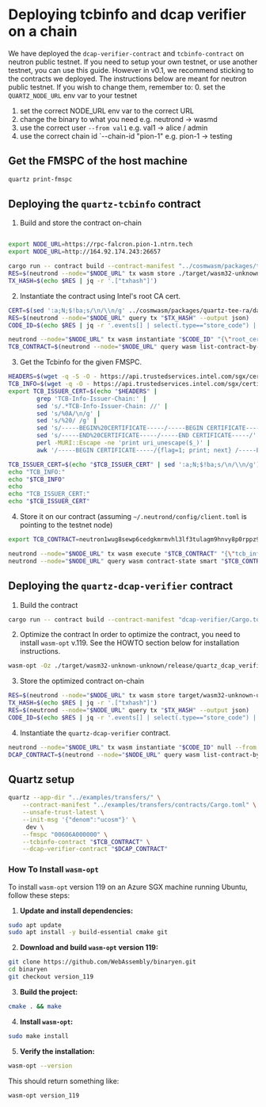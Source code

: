 # Deploying tcbinfo and dcap verifier on a chain
We have deployed the `dcap-verifier-contract` and `tcbinfo-contract` on neutron public testnet. If you need to setup your own testnet, or use another testnet, you can use this guide. However in v0.1, we recommend sticking to the contracts we deployed. The instructions below are meant for neutron public testnet. 
If you wish to change them, remember to:
0. set the `QUARTZ_NODE_URL` env var to your testnet
1. set the correct NODE_URL env var to the correct URL 
2. change the binary to what you need e.g. neutrond -> wasmd
3. use the correct user `--from val1` e.g. val1 -> alice / admin
4. use the correct chain id `--chain-id "pion-1"  e.g. pion-1 -> testing

## Get the FMSPC of the host machine

```bash
quartz print-fmspc
```

## Deploying the `quartz-tcbinfo` contract

1. Build and store the contract on-chain
```bash

export NODE_URL=https://rpc-falcron.pion-1.ntrn.tech
export NODE_URL=http://164.92.174.243:26657

cargo run -- contract build --contract-manifest "../cosmwasm/packages/tcbinfo/Cargo.toml"
RES=$(neutrond --node="$NODE_URL" tx wasm store ./target/wasm32-unknown-unknown/release/tcbinfo.wasm --from val1  -y --output json --chain-id "pion-1" --gas-prices 0.0053utrn --gas auto --gas-adjustment 1.3)
TX_HASH=$(echo $RES | jq -r '.["txhash"]')
```

2. Instantiate the contract using Intel's root CA cert.
```bash
CERT=$(sed ':a;N;$!ba;s/\n/\\n/g' ../cosmwasm/packages/quartz-tee-ra/data/root_ca.pem)
RES=$(neutrond --node="$NODE_URL" query tx "$TX_HASH" --output json)
CODE_ID=$(echo $RES | jq -r '.events[] | select(.type=="store_code") | .attributes[] | select(.key=="code_id") | .value')

neutrond --node="$NODE_URL" tx wasm instantiate "$CODE_ID" "{\"root_cert\": \"$CERT\"}" --from "val1" --label "tcbinfo" --chain-id "pion-1" --gas-prices 0.0053untrn --gas auto --gas-adjustment 1.3 -y --no-admin --output json	
TCB_CONTRACT=$(neutrond --node="$NODE_URL" query wasm list-contract-by-code "$CODE_ID" --output json | jq -r '.contracts[0]')
```

3. Get the Tcbinfo for the given FMSPC.
```bash
HEADERS=$(wget -q -S -O - https://api.trustedservices.intel.com/sgx/certification/v4/tcb?fmspc="$FMSPC" 2>&1 >/dev/null)
TCB_INFO=$(wget -q -O - https://api.trustedservices.intel.com/sgx/certification/v4/tcb?fmspc="$FMSPC")
export TCB_ISSUER_CERT=$(echo "$HEADERS" | 
        grep 'TCB-Info-Issuer-Chain:' | 
        sed 's/.*TCB-Info-Issuer-Chain: //' | 
        sed 's/%0A/\n/g' | 
        sed 's/%20/ /g' | 
        sed 's/-----BEGIN%20CERTIFICATE-----/-----BEGIN CERTIFICATE-----/' | 
        sed 's/-----END%20CERTIFICATE-----/-----END CERTIFICATE-----/' | 
        perl -MURI::Escape -ne 'print uri_unescape($_)' | 
        awk '/-----BEGIN CERTIFICATE-----/{flag=1; print; next} /-----END CERTIFICATE-----/{print; flag=0; exit} flag')

TCB_ISSUER_CERT=$(echo "$TCB_ISSUER_CERT" | sed ':a;N;$!ba;s/\n/\\n/g')
echo "TCB_INFO:"
echo "$TCB_INFO"
echo
echo "TCB_ISSUER_CERT:"
echo "$TCB_ISSUER_CERT"
```

4. Store it on our contract (assuming `~/.neutrond/config/client.toml` is pointing to the testnet node) 

```bash
export TCB_CONTRACT=neutron1wug8sewp6cedgkmrmvhl3lf3tulagm9hnvy8p0rppz9yjw0g4wtqvfcxh2

neutrond --node="$NODE_URL" tx wasm execute "$TCB_CONTRACT" "{\"tcb_info\": $(echo "$TCB_INFO" | jq -Rs .), \"certificate\": \"$TCB_ISSUER_CERT\"}" --from admin --chain-id testing --gas-prices 0.0053untrn --gas auto --gas-adjustment 1.2  -y 
neutrond --node="$NODE_URL" query wasm contract-state smart "$TCB_CONTRACT" "{\"get_tcb_info\": {\"fmspc\": \"${FMSPC}\"}}"
```

## Deploying the `quartz-dcap-verifier` contract

1. Build the contract
```bash
cargo run -- contract build --contract-manifest "dcap-verifier/Cargo.toml"
```

2. Optimize the contract
In order to optimize the contract, you need to install `wasm-opt` v.119. See the HOWTO section below for installation instructions.
```bash
wasm-opt -Oz ./target/wasm32-unknown-unknown/release/quartz_dcap_verifier.wasm -o ./target/wasm32-unknown-unknown/release/quartz_dcap_verifier.optimized.wasm
```

3. Store the optimized contract on-chain
```bash
RES=$(neutrond --node="$NODE_URL" tx wasm store target/wasm32-unknown-unknown/release/quartz_dcap_verifier.optimized.wasm --from admin -y --output json --chain-id "testing" --gas-prices 0.0025untrn --gas auto --gas-adjustment 1.3)
TX_HASH=$(echo $RES | jq -r '.["txhash"]')
RES=$(neutrond --node="$NODE_URL" query tx "$TX_HASH" --output json)
CODE_ID=$(echo $RES | jq -r '.events[] | select(.type=="store_code") | .attributes[] | select(.key=="code_id") | .value')
```

4. Instantiate the `quartz-dcap-verifier` contract.
```bash
neutrond --node="$NODE_URL" tx wasm instantiate "$CODE_ID" null --from "admin" --label "dcap-verifier" --chain-id "testing" --gas-prices 0.0025untrn --gas auto --gas-adjustment 1.3 -y --no-admin --output json
DCAP_CONTRACT=$(neutrond --node="$NODE_URL" query wasm list-contract-by-code "$CODE_ID" --output json | jq -r '.contracts[0]')
```

## Quartz setup
```bash
quartz --app-dir "../examples/transfers/" \
    --contract-manifest "../examples/transfers/contracts/Cargo.toml" \
    --unsafe-trust-latest \
    --init-msg '{"denom":"ucosm"}' \
     dev \
    --fmspc "00606A000000" \
    --tcbinfo-contract "$TCB_CONTRACT" \
    --dcap-verifier-contract "$DCAP_CONTRACT"
```

### How To Install `wasm-opt`

To install `wasm-opt` version 119 on an Azure SGX machine running Ubuntu, follow these steps:

1. **Update and install dependencies:**

```bash
sudo apt update
sudo apt install -y build-essential cmake git
```

2. **Download and build `wasm-opt` version 119:**

```bash
git clone https://github.com/WebAssembly/binaryen.git
cd binaryen
git checkout version_119
```

3. **Build the project:**

```bash
cmake . && make
```

4. **Install `wasm-opt`:**

```bash
sudo make install
```

5. **Verify the installation:**

```bash
wasm-opt --version
```

This should return something like:

```
wasm-opt version_119
```
